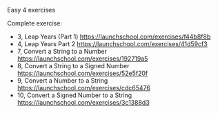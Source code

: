 Easy 4 exercises

Complete exercise:
+ 3, Leap Years (Part 1) https://launchschool.com/exercises/f44b8f8b
+ 4, Leap Years Part 2 https://launchschool.com/exercises/41d59cf3
+ 7, Convert a String to a Number https://launchschool.com/exercises/192719a5
+ 8, Convert a String to a Signed Number https://launchschool.com/exercises/52e5f20f
+ 9, Convert a Number to a String https://launchschool.com/exercises/cdc65476
+ 10, Convert a Signed Number to a String https://launchschool.com/exercises/3c1388d3
